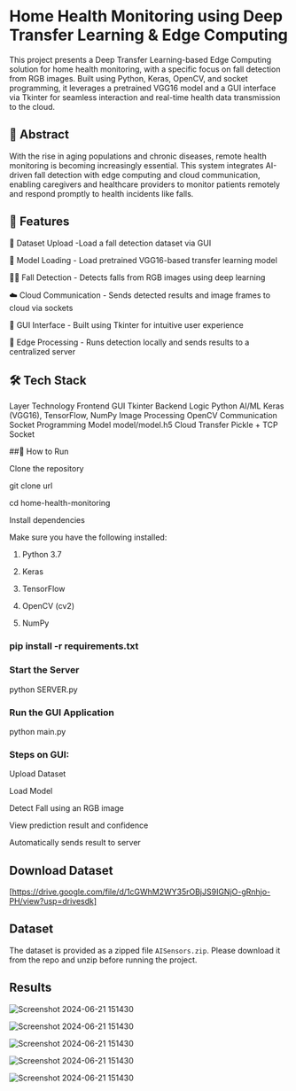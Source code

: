# Home Health Monitoring using Deep Transfer Learning & Edge Computing
This project presents a Deep Transfer Learning-based Edge Computing solution for home health monitoring, with a specific focus on fall detection from RGB images. Built using Python, Keras, OpenCV, and socket programming, it leverages a pretrained VGG16 model and a GUI interface via Tkinter for seamless interaction and real-time health data transmission to the cloud.

## 📌 Abstract
With the rise in aging populations and chronic diseases, remote health monitoring is becoming increasingly essential. This system integrates AI-driven fall detection with edge computing and cloud communication, enabling caregivers and healthcare providers to monitor patients remotely and respond promptly to health incidents like falls.

## 🧠 Features
📁 Dataset Upload -Load a fall detection dataset via GUI

🤖 Model Loading - Load pretrained VGG16-based transfer learning model

🧍‍♂️ Fall Detection -  Detects falls from RGB images using deep learning

☁️ Cloud Communication - Sends detected results and image frames to cloud via sockets

💬 GUI Interface - Built using Tkinter for intuitive user experience

🧠 Edge Processing -  Runs detection locally and sends results to a centralized server

## 🛠️ Tech Stack

Layer	Technology
Frontend GUI	Tkinter
Backend Logic	Python
AI/ML	Keras (VGG16), TensorFlow, NumPy
Image Processing	OpenCV
Communication	Socket Programming
Model	model/model.h5
Cloud Transfer	Pickle + TCP Socket




##🚀 How to Run

Clone the repository


git clone url


cd home-health-monitoring

Install dependencies

Make sure you have the following installed:

1. Python 3.7

2. Keras

3. TensorFlow

4. OpenCV (cv2)

5. NumPy


### pip install -r requirements.txt

### Start the Server


python SERVER.py

### Run the GUI Application


python main.py

### Steps on GUI:

Upload Dataset

Load Model

Detect Fall using an RGB image

View prediction result and confidence

Automatically sends result to server



## Download Dataset ##
[https://drive.google.com/file/d/1cGWhM2WY35rOBjJS9IGNjO-gRnhjo-PH/view?usp=drivesdk]

## Dataset

The dataset is provided as a zipped file `AISensors.zip`. Please download it from the repo and unzip before running the project.

## Results 

![Screenshot 2024-06-21 151430](https://github.com/ashajyothi06/IOMP-MiniProject/blob/main/images/first.png)

![Screenshot 2024-06-21 151430](https://github.com/ashajyothi06/IOMP-MiniProject/blob/main/images/second.png)

![Screenshot 2024-06-21 151430](https://github.com/ashajyothi06/IOMP-MiniProject/blob/main/images/third.png)

![Screenshot 2024-06-21 151430](https://github.com/ashajyothi06/IOMP-MiniProject/blob/main/images/fourth.png)

![Screenshot 2024-06-21 151430](https://github.com/ashajyothi06/IOMP-MiniProject/blob/main/images/fifth.png)






